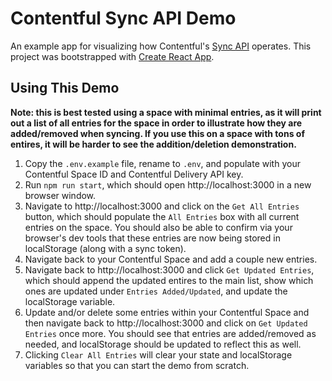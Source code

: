 # Contentful Sync API Demo

An example app for visualizing how Contentful's [Sync API](https://www.contentful.com/developers/docs/concepts/sync/) operates. This project was bootstrapped with [Create React App](https://github.com/facebook/create-react-app).

## Using This Demo

**Note: this is best tested using a space with minimal entries, as it will print out a list of all entries for the space in order to illustrate how they are added/removed when syncing. If you use this on a space with tons of entires, it will be harder to see the addition/deletion demonstration.**

1. Copy the `.env.example` file, rename to `.env`, and populate with your Contentful Space ID and Contentful Delivery API key.
2. Run `npm run start`, which should open http://localhost:3000 in a new browser window.
3. Navigate to http://localhost:3000 and click on the `Get All Entries` button, which should populate the `All Entries` box with all current entries on the space. You should also be able to confirm via your browser's dev tools that these entries are now being stored in localStorage (along with a sync token).
4. Navigate back to your Contentful Space and add a couple new entries.
5. Navigate back to http://localhost:3000 and click `Get Updated Entries`, which should append the updated entires to the main list, show which ones are updated under `Entries Added/Updated`, and update the localStorage variable.
6. Update and/or delete some entries within your Contentful Space and then navigate back to http://localhost:3000 and click on `Get Updated Entries` once more. You should see that entries are added/removed as needed, and localStorage should be updated to reflect this as well.
7. Clicking `Clear All Entries` will clear your state and localStorage variables so that you can start the demo from scratch.
